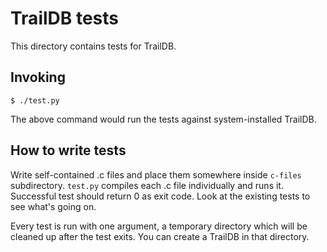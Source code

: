 TrailDB tests
=============

This directory contains tests for TrailDB.

Invoking
--------

    $ ./test.py

The above command would run the tests against system-installed TrailDB.

How to write tests
------------------

Write self-contained .c files and place them somewhere inside `c-files`
subdirectory. `test.py` compiles each .c file individually and runs it.
Successful test should return 0 as exit code. Look at the existing tests to see
what's going on.

Every test is run with one argument, a temporary directory which will be
cleaned up after the test exits. You can create a TrailDB in that directory.



